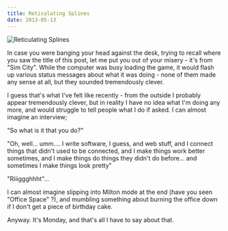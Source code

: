 ```yaml
---
title: Reticulating Splines
date: 2013-05-13
---
```


![Reticulating Splines](https://source.unsplash.com/DWyRC2juMgs/1600x900)

In case you were banging your head against the desk, trying to recall where you saw the title of this post, let me put you out of your misery - it's from "Sim City". While the computer was busy loading the game, it would flash up various status messages about what it was doing - none of them made any sense at all, but they sounded tremendously clever.

I guess that's what I've felt like recently - from the outside I probably appear tremendously clever, but in reality I have no idea what I'm doing any more, and would struggle to tell people what I do if asked. I can almost imagine an interview;

"So what is it that you do?"

"Oh, well... umm.... I write software, I guess, and web stuff, and I connect things that didn't used to be connected, and I make things work better sometimes, and I make things do things they didn't do before... and sometimes I make things look pretty"

"Riiiggghhht"...

I can almost imagine slipping into Milton mode at the end (have you seen "Office Space" ?), and mumbling something about burning the office down if I don't get a piece of birthday cake.

Anyway. It's Monday, and that's all I have to say about that.
